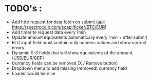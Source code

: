 # TODO's :
  - Add http request for data fetch on submit (api: https://spectrocoin.com/scapi/ticker/BTC/EUR)
  - Add timer to request data every 1min
  - Update amount equivalents automatically every 1min + after submit
  - BTC input field must contain only numeric values and show correct errors
  - Dynamic 0-3 fields that will show equivalents of the amount (USD/EUR/GBP)
  - Currency fields can be removed (X / Remove button)
  - Dropdown menu to add missing (removed) currency field
  - Loader would be nice